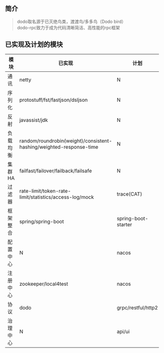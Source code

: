 简介
--
>dodo取名源于已灭绝鸟类，渡渡鸟/多多鸟（Dodo bird）  
dodo-rpc致力于成为代码清晰简洁、高性能的rpc框架  


已实现及计划的模块
--
模块 | 已实现 | 计划
--- | --- | ---
通讯 | netty | N
序列化 | protostuff/fst/fastjson/dsljson | N
反射 | javassist/jdk | N
负载均衡 | random/roundrobin(weight)/consistent-hashing/weighted-response-time | N
集群HA | failfast/failover/failback/failsafe | N
过滤器 | rate-limit/token-rate-limit/statistics/access-log/mock | trace(CAT)
框架整合 | spring/spring-boot | spring-boot-starter
配置中心 | N | nacos
注册中心 | zookeeper/local4test | nacos
协议 | dodo | grpc/restful/http2
治理中心 | N | api/ui
